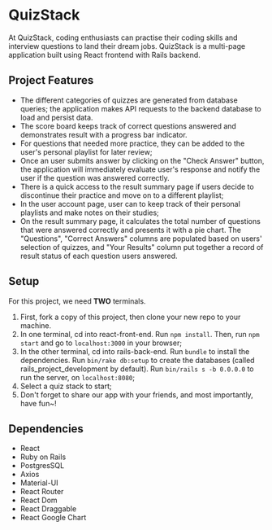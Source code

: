 # QuizStack

At QuizStack, coding enthusiasts can practise their coding skills and interview questions to land their dream jobs. QuizStack is a multi-page application built using React frontend with Rails backend.

## Project Features

- The different categories of quizzes are generated from database queries; the application makes API requests to the backend database to load and persist data.
- The score board keeps track of correct questions answered and demonstrates result with a progress bar indicator.
- For questions that needed more practice, they can be added to the user's personal playlist for later review;
- Once an user submits answer by clicking on the "Check Answer" button, the application will immediately evaluate user's response and notify the user if the question was answered correctly.
- There is a quick access to the result summary page if users decide to discontinue their practice and move on to a different playlist;
- In the user account page, user can to keep track of their personal playlists and make notes on their studies;
- On the result summary page, it calculates the total number of questions that were answered correctly and presents it with a pie chart. The "Questions", "Correct Answers" columns are populated based on users' selection of quizzes, and "Your Results" column put together a record of result status of each question users answered.

## Setup

For this project, we need **TWO** terminals.

1. First, fork a copy of this project, then clone your new repo to your machine.
2. In one terminal, cd into react-front-end. Run `npm install`. Then, run `npm start` and go to `localhost:3000` in your browser;
3. In the other terminal, cd into rails-back-end. Run `bundle` to install the dependencies. Run `bin/rake db:setup` to create the databases (called rails_project_development by default). Run `bin/rails s -b 0.0.0.0` to run the server, on `localhost:8080`;
4. Select a quiz stack to start;
5. Don't forget to share our app with your friends, and most importantly, have fun~!

## Dependencies

- React
- Ruby on Rails
- PostgresSQL
- Axios
- Material-UI
- React Router
- React Dom
- React Draggable
- React Google Chart
